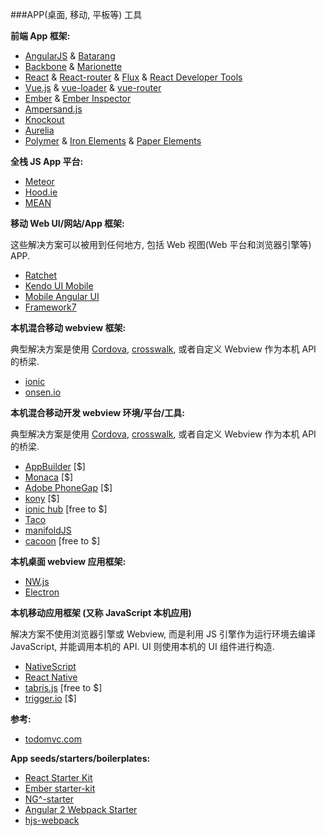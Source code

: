 ###APP(桌面, 移动, 平板等) 工具

**前端 App 框架:**

* [AngularJS](https://angularjs.org/) & [Batarang](https://github.com/angular/angularjs-batarang)
* [Backbone](http://backbonejs.org/) & [Marionette](http://marionettejs.com/)
* [React](http://facebook.github.io/react/) & [React-router](https://github.com/rackt/react-router) & [Flux](http://facebook.github.io/flux/) & [React Developer Tools](https://chrome.google.com/webstore/detail/react-developer-tools/fmkadmapgofadopljbjfkapdkoienihi)
* [Vue.js](http://vuejs.org/) & [vue-loader](https://github.com/vuejs/vue-loader) & [vue-router](https://github.com/vuejs/vue-router)
* [Ember](http://emberjs.com/) & [Ember Inspector](https://chrome.google.com/webstore/detail/ember-inspector/bmdblncegkenkacieihfhpjfppoconhi?hl=en)
* [Ampersand.js](http://ampersandjs.com/)
* [Knockout](http://knockoutjs.com/)
* [Aurelia](http://aurelia.io/)
* [Polymer](https://www.polymer-project.org/1.0/) & [Iron Elements](https://elements.polymer-project.org/browse?package=iron-elements) & [Paper Elements](https://elements.polymer-project.org/browse?package=paper-elements)

**全栈 JS App 平台:**

* [Meteor](https://www.meteor.com/)
* [Hood.ie](http://hood.ie/intro/)
* [MEAN](http://meanjs.org/)

**移动 Web UI/网站/App 框架:**

这些解决方案可以被用到任何地方, 包括 Web 视图(Web 平台和浏览器引擎等) APP.

* [Ratchet](http://goratchet.com/getting-started/)
* [Kendo UI Mobile](http://demos.telerik.com/kendo-ui/m/index)
* [Mobile Angular UI](http://mobileangularui.com/)
* [Framework7](http://www.idangero.us/framework7)

**本机混合移动 webview 框架:**

典型解决方案是使用 [Cordova](https://cordova.apache.org/), [crosswalk](https://crosswalk-project.org/), 或者自定义 Webview 作为本机 API 的桥梁.

* [ionic](http://ionicframework.com/)
* [onsen.io](http://onsen.io/)

**本机混合移动开发 webview 环境/平台/工具:**

典型解决方案是使用 [Cordova](https://cordova.apache.org/), [crosswalk](https://crosswalk-project.org/), 或者自定义 Webview 作为本机 API 的桥梁.

* [AppBuilder](http://www.telerik.com/appbuilder) [$]
* [Monaca](https://monaca.io/) [$]
* [Adobe PhoneGap](http://phonegap.com/) [$]
* [kony](http://www.kony.com/products/mobility-platform) [$]
* [ionic hub](http://ionic.io/) [free to $]
* [Taco](http://taco.tools/)
* [manifoldJS](http://manifoldjs.com/)
* [cacoon](https://cocoon.io) [free to $]

**本机桌面 webview 应用框架:**

* [NW.js](https://github.com/nwjs/nw.js)
* [Electron](http://electron.atom.io/)

**本机移动应用框架 (又称 JavaScript 本机应用)**

解决方案不使用浏览器引擎或 Webview, 而是利用 JS 引擎作为运行环境去编译 JavaScript, 并能调用本机的 API. UI 则使用本机的 UI 组件进行构造.

* [NativeScript](https://www.nativescript.org/)
* [React Native](https://facebook.github.io/react-native/)
* [tabris.js](https://tabrisjs.com/) [free to $]
* [trigger.io](https://trigger.io/how-it-works/) [$]

**参考:**

* [todomvc.com](http://todomvc.com/)

**App seeds/starters/boilerplates:**

* [React Starter Kit](http://www.reactstarterkit.com/)
* [Ember starter-kit](https://github.com/emberjs/starter-kit)
* [NG^-starter](https://github.com/angular-class/NG6-starter)
* [Angular 2 Webpack Starter](http://angularclass.com/angular2-webpack-starter/)
* [hjs-webpack](https://github.com/henrikjoreteg/hjs-webpack#developing-on-multiple-devices-at-once)
